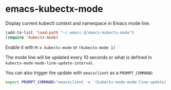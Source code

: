 # emacs-kubectx-mode

Display current kubectl context and namespace in Emacs mode line.

```lisp
(add-to-list 'load-path "~/.emacs.d/emacs-kubectx-mode")
(require 'kubectx-mode)
```

Enable it with `M-x kubectx-mode` or `(kubectx-mode 1)`

The mode line will be updated every 10 seconds or what is defined in
`kubectx-mode-mode-line-update-interval`. 

You can also trigger the update with `emacsclient` as a `PROMPT_COMMAND`:

```bash
export PROMPT_COMMAND="emacsclient -e '(kubectx-mode-mode-line-update)' &>/dev/null"
```
